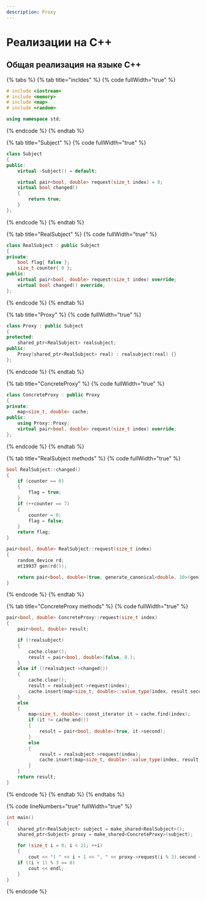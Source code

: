 ```yaml
---
description: Proxy
---
```


# Реализации на С++

## Общая реализация на языке С++

{% tabs %}
{% tab title="incldes" %}
{% code fullWidth="true" %}
```cpp
# include <iostream>
# include <memory>
# include <map>
# include <random>

using namespace std;
```
{% endcode %}
{% endtab %}

{% tab title="Subject" %}
{% code fullWidth="true" %}
```cpp
class Subject
{
public:
    virtual ~Subject() = default;

    virtual pair<bool, double> request(size_t index) = 0;
    virtual bool changed() 
    { 
        return true; 
    }
};
```
{% endcode %}
{% endtab %}

{% tab title="RealSubject" %}
{% code fullWidth="true" %}
```cpp
class RealSubject : public Subject
{
private:
    bool flag{ false };
    size_t counter{ 0 };
public:
    virtual pair<bool, double> request(size_t index) override;
    virtual bool changed() override;
};
```
{% endcode %}
{% endtab %}

{% tab title="Proxy" %}
{% code fullWidth="true" %}
```cpp
class Proxy : public Subject
{
protected:
    shared_ptr<RealSubject> realsubject;
public:
    Proxy(shared_ptr<RealSubject> real) : realsubject(real) {}
};
```
{% endcode %}
{% endtab %}

{% tab title="ConcreteProxy" %}
{% code fullWidth="true" %}
```cpp
class ConcreteProxy : public Proxy
{
private:
    map<size_t, double> cache;
public:
    using Proxy::Proxy;
    virtual pair<bool, double> request(size_t index) override;
};
```
{% endcode %}
{% endtab %}

{% tab title="RealSubject methods" %}
{% code fullWidth="true" %}
```cpp
bool RealSubject::changed()
{
    if (counter == 0)
    {
        flag = true;
    }
    if (++counter == 7)
    {
        counter = 0;
        flag = false;
    }
    return flag;
}

pair<bool, double> RealSubject::request(size_t index)
{
    random_device rd;
    mt19937 gen(rd());

    return pair<bool, double>(true, generate_canonical<double, 10>(gen));
}
```
{% endcode %}
{% endtab %}

{% tab title="ConcreteProxy methods" %}
{% code fullWidth="true" %}
```cpp
pair<bool, double> ConcreteProxy::request(size_t index)
{
    pair<bool, double> result;

    if (!realsubject)
    {
        cache.clear();
        result = pair<bool, double>(false, 0.);
    }
    else if (!realsubject->changed())
    {
        cache.clear();
        result = realsubject->request(index);
        cache.insert(map<size_t, double>::value_type(index, result.second));
    }
    else
    {
        map<size_t, double>::const_iterator it = cache.find(index);
        if (it != cache.end())
        {
            result = pair<bool, double>(true, it->second);
        }
        else
        {
            result = realsubject->request(index);
            cache.insert(map<size_t, double>::value_type(index, result.second));
        }
    }
    return result;
}
```
{% endcode %}
{% endtab %}
{% endtabs %}

{% code lineNumbers="true" fullWidth="true" %}
```cpp
int main()
{
    shared_ptr<RealSubject> subject = make_shared<RealSubject>();
    shared_ptr<Subject> proxy = make_shared<ConcreteProxy>(subject);

    for (size_t i = 0; i < 21; ++i)
    {
        cout << "( " << i + 1 << ", " << proxy->request(i % 3).second << " )" << endl;
    if ((i + 1) % 3 == 0)
        cout << endl;
    }
}
```
{% endcode %}

